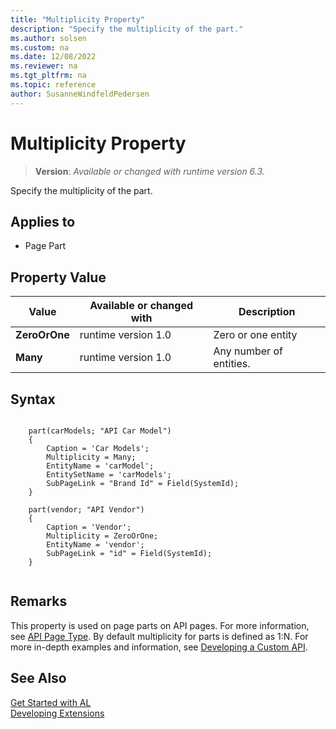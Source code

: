 ```yaml
---
title: "Multiplicity Property"
description: "Specify the multiplicity of the part."
ms.author: solsen
ms.custom: na
ms.date: 12/08/2022
ms.reviewer: na
ms.tgt_pltfrm: na
ms.topic: reference
author: SusanneWindfeldPedersen
---
```

[//]: # (START>DO_NOT_EDIT)
[//]: # (IMPORTANT:Do not edit any of the content between here and the END>DO_NOT_EDIT.)
[//]: # (Any modifications should be made in the .xml files in the ModernDev repo.)
# Multiplicity Property
> **Version**: _Available or changed with runtime version 6.3._

Specify the multiplicity of the part.

## Applies to
-   Page Part

## Property Value

|Value|Available or changed with|Description|
|-----------|-----------|---------------------------------------|
|**ZeroOrOne**|runtime version 1.0|Zero or one entity|
|**Many**|runtime version 1.0|Any number of entities.|

[//]: # (IMPORTANT: END>DO_NOT_EDIT)

## Syntax

```al

    part(carModels; "API Car Model")
    {
        Caption = 'Car Models';
        Multiplicity = Many;
        EntityName = 'carModel';
        EntitySetName = 'carModels';
        SubPageLink = "Brand Id" = Field(SystemId);
    }

    part(vendor; "API Vendor")
    {
        Caption = 'Vendor';
        Multiplicity = ZeroOrOne;
        EntityName = 'vendor';
        SubPageLink = "id" = Field(SystemId);
    }
        
```

## Remarks

This property is used on page parts on API pages. For more information, see [API Page Type](../devenv-api-pagetype.md). By default multiplicity for parts is defined as 1:N. For more in-depth examples and information, see [Developing a Custom API](../devenv-develop-custom-api.md).


## See Also

[Get Started with AL](../devenv-get-started.md)  
[Developing Extensions](../devenv-dev-overview.md)  
